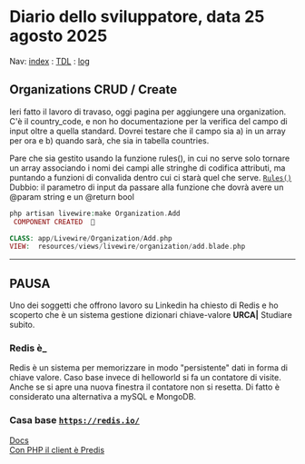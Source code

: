 # Diario dello sviluppatore, data 25 agosto 2025

Nav: [index](../index.md) : [TDL](../TDL.md) : [log](../../storage/logs/laravel.log)

## Organizations CRUD / Create

Ieri fatto il lavoro di travaso, oggi pagina per aggiungere
una organization. C'è il country_code, e non ho documentazione per la verifica
del campo di input oltre a quella standard. Dovrei testare che
il campo sia a) in un array per ora e b) quando sarà,
che sia in tabella countries.

Pare che sia gestito usando la funzione rules(), in cui no serve solo
tornare un array associando i nomi dei campi alle stringhe di codifica attributi,
ma puntando a funzioni di convalida dentro cui ci starà
quel che serve. [`Rules()`](https://livewire.laravel.com/docs/validation#defining-a-rules-method)  
Dubbio: il parametro di input da passare alla funzione che dovrà avere un
\@param string e un \@return bool

```php
php artisan livewire:make Organization.Add
 COMPONENT CREATED  🤙

CLASS: app/Livewire/Organization/Add.php
VIEW:  resources/views/livewire/organization/add.blade.php
```

----

## **PAUSA**

Uno dei soggetti che offrono lavoro su Linkedin ha chiesto di Redis e ho scoperto che è un sistema gestione dizionari chiave-valore **URCA|** Studiare subito.

### Redis è_

Redis è un sistema per memorizzare in modo "persistente" dati in forma di chiave valore. Caso base invece di helloworld si fa un contatore di visite. Anche se si apre una nuova finestra il contatore non si resetta. Di fatto è considerato una alternativa a mySQL e MongoDB.

### Casa base [`https://redis.io/`](https://redis.io/)

[Docs](https://redis.io/docs/latest/)  
[Con PHP il client è Predis](https://redis.io/docs/latest/develop/clients/php/)

